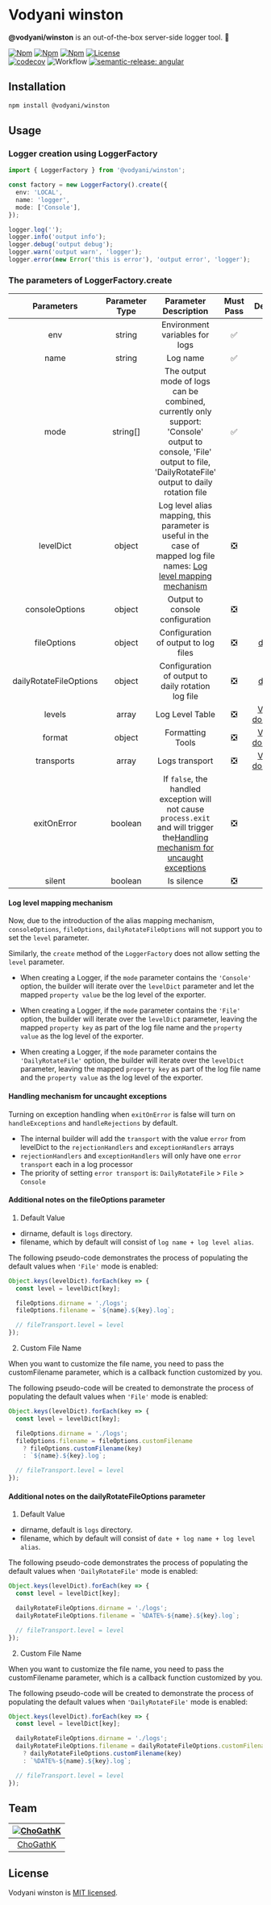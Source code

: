 # Vodyani winston

**@vodyani/winston** is an out-of-the-box server-side logger tool. 🐯

[![Npm](https://img.shields.io/npm/v/@vodyani/winston/latest.svg)](https://www.npmjs.com/package/@vodyani/winston)
[![Npm](https://img.shields.io/npm/v/@vodyani/winston/beta.svg)](https://www.npmjs.com/package/@vodyani/winston)
[![Npm](https://img.shields.io/npm/dm/@vodyani/winston)](https://www.npmjs.com/package/@vodyani/winston)
[![License](https://img.shields.io/github/license/vodyani/winston)](LICENSE)
<br>
[![codecov](https://codecov.io/gh/vodyani/winston/branch/master/graph/badge.svg?token=O0BNXIWW1M)](https://codecov.io/gh/vodyani/winston)
![Workflow](https://github.com/vodyani/winston/actions/workflows/release.yml/badge.svg)
[![semantic-release: angular](https://img.shields.io/badge/semantic--release-angular-e10079?logo=semantic-release)](https://github.com/semantic-release/semantic-release)

## Installation

```sh
npm install @vodyani/winston
```

## Usage

### Logger creation using LoggerFactory

```ts
import { LoggerFactory } from '@vodyani/winston';

const factory = new LoggerFactory().create({
  env: 'LOCAL',
  name: 'logger',
  mode: ['Console'],
});

logger.log('');
logger.info('output info');
logger.debug('output debug');
logger.warn('output warn', 'logger');
logger.error(new Error('this is error'), 'output error', 'logger');
```

### The parameters of LoggerFactory.create

|Parameters|Parameter Type|Parameter Description|Must Pass|Default Value|Example|
|:-:|:-:|:-:|:-:|:-:|:-:|
|env|string|Environment variables for logs|✅|-|'LOCAL'|
|name|string|Log name|✅|-|'logger'|
|mode|string[]|The output mode of logs can be combined, currently only support: 'Console' output to console, 'File' output to file, 'DailyRotateFile' output to daily rotation file|✅|-|'Console'|
|levelDict|object|Log level alias mapping, this parameter is useful in the case of mapped log file names: [Log level mapping mechanism](#log-level-mapping-mechanism)|❎|`{ error: 'error', access: 'debug' }`|`{ error: 'error', access: 'debug' }`|
|consoleOptions|object|Output to console configuration|❎|-|[View official documentation](https://github.com/winstonjs/winston/blob/master/docs/transports.md#console-transport)|
|fileOptions|object|Configuration of output to log files|❎|[See what defaults are available](#additional-notes-on-the-fileoptions-parameter)|[View official documentation](https://github.com/winstonjs/winston/blob/master/docs/transports.md#file-transport)|
|dailyRotateFileOptions|object|Configuration of output to daily rotation log file|❎|[See what defaults are available](#additional-notes-on-the-dailyrotatefileoptions-parameter)|[View official documentation](https://github.com/winstonjs/winston-daily-rotate-file#options)|
|levels|array|Log Level Table|❎|[View official documentation](https://github.com/winstonjs/winston#logging)|-|
|format|object|Formatting Tools|❎|[View official documentation](https://github.com/winstonjs/winston#formats)|-|
|transports|array|Logs transport|❎|[View official documentation](https://github.com/winstonjs/winston/blob/master/docs/transports.md)|-|
|exitOnError|boolean|If `false`, the handled exception will not cause `process.exit` and will trigger the[Handling mechanism for uncaught exceptions](#handling-mechanism-for-uncaught-exceptions)|❎|true|-|
|silent|boolean|Is silence|❎|false|-|

#### Log level mapping mechanism

Now, due to the introduction of the alias mapping mechanism, `consoleOptions`, `fileOptions`, `dailyRotateFileOptions` will not support you to set the `level` parameter.

Similarly, the `create` method of the `LoggerFactory` does not allow setting the `level` parameter.

- When creating a Logger, if the `mode` parameter contains the `'Console'` option, the builder will iterate over the `levelDict` parameter and let the mapped `property value` be the log level of the exporter.

- When creating a Logger, if the `mode` parameter contains the `'File'` option, the builder will iterate over the `levelDict` parameter, leaving the mapped `property key` as part of the log file name and the `property value` as the log level of the exporter.

- When creating a Logger, if the `mode` parameter contains the `'DailyRotateFile'` option, the builder will iterate over the `levelDict` parameter, leaving the mapped `property key` as part of the log file name and the `property value` as the log level of the exporter.

#### Handling mechanism for uncaught exceptions

Turning on exception handling when `exitOnError` is false will turn on `handleExceptions` and `handleRejections` by default.

- The internal builder will add the `transport` with the value `error` from levelDict to the `rejectionHandlers` and `exceptionHandlers` arrays
- `rejectionHandlers` and `exceptionHandlers` will only have one `error transport` each in a log processor
- The priority of setting `error transport` is: `DailyRotateFile` > `File` > `Console`

#### Additional notes on the fileOptions parameter

1. Default Value

- dirname, default is `logs` directory.
- filename, which by default will consist of `log name + log level alias`.

The following pseudo-code demonstrates the process of populating the default values when `'File'` mode is enabled:

```js
Object.keys(levelDict).forEach(key => {
  const level = levelDict[key];

  fileOptions.dirname = './logs';
  fileOptions.filename = `${name}.${key}.log`;

  // fileTransport.level = level
});
```

2. Custom File Name

When you want to customize the file name, you need to pass the customFilename parameter, which is a callback function customized by you.

The following pseudo-code will be created to demonstrate the process of populating the default values when `'File'` mode is enabled:

```js
Object.keys(levelDict).forEach(key => {
  const level = levelDict[key];

  fileOptions.dirname = './logs';
  fileOptions.filename = fileOptions.customFilename
    ? fileOptions.customFilename(key)
    : `${name}.${key}.log`;

  // fileTransport.level = level
});
```

#### Additional notes on the dailyRotateFileOptions parameter

1. Default Value

- dirname, default is `logs` directory.
- filename, which by default will consist of `date + log name + log level alias`.

The following pseudo-code demonstrates the process of populating the default values when `'DailyRotateFile'` mode is enabled:

```js
Object.keys(levelDict).forEach(key => {
  const level = levelDict[key];

  dailyRotateFileOptions.dirname = './logs';
  dailyRotateFileOptions.filename = `%DATE%-${name}.${key}.log`;

  // fileTransport.level = level
});
```

2. Custom File Name

When you want to customize the file name, you need to pass the customFilename parameter, which is a callback function customized by you.

The following pseudo-code will be created to demonstrate the process of populating the default values when `'DailyRotateFile'` mode is enabled:

```js
Object.keys(levelDict).forEach(key => {
  const level = levelDict[key];

  dailyRotateFileOptions.dirname = './logs';
  dailyRotateFileOptions.filename = dailyRotateFileOptions.customFilename
    ? dailyRotateFileOptions.customFilename(key)
    : `%DATE%-${name}.${key}.log`;

  // fileTransport.level = level
});
```

## Team

|[![ChoGathK](https://github.com/chogathK.png?size=100)](https://github.com/chogathK)|
|:-:|
|[ChoGathK](https://github.com/chogathK)|

## License

Vodyani winston is [MIT licensed](LICENSE).
